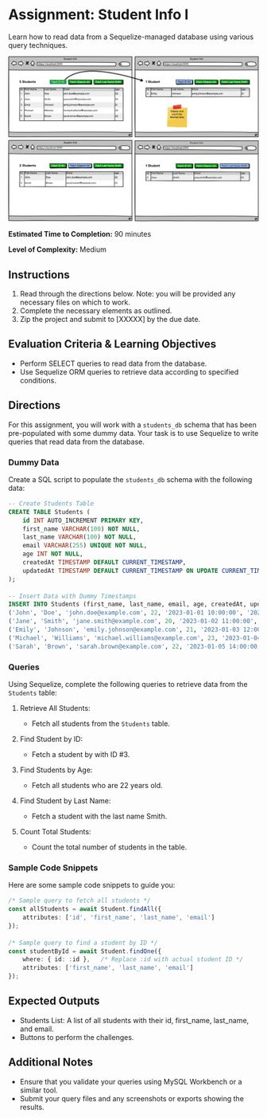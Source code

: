 #  Assignment: Student Info I
Learn how to read data from a Sequelize-managed database using various query techniques.


![Wireframe](./assets/Student%20Info.png)

**Estimated Time to Completion:** 90 minutes

**Level of Complexity:** Medium

## Instructions
1. Read through the directions below. Note: you will be provided any necessary files on which to work.
2. Complete the necessary elements as outlined.
3. Zip the project and submit to [XXXXX] by the due date.

## Evaluation Criteria & Learning Objectives
- Perform SELECT queries to read data from the database.
- Use Sequelize ORM queries to retrieve data according to specified conditions.

## Directions
For this assignment, you will work with a `students_db` schema that has been pre-populated with some dummy data. Your task is to use Sequelize to write queries that read data from the database.

### Dummy Data
Create a SQL script to populate the `students_db` schema with the following data:

```sql
-- Create Students Table
CREATE TABLE Students (
    id INT AUTO_INCREMENT PRIMARY KEY,
    first_name VARCHAR(100) NOT NULL,
    last_name VARCHAR(100) NOT NULL,
    email VARCHAR(255) UNIQUE NOT NULL,
    age INT NOT NULL,
    createdAt TIMESTAMP DEFAULT CURRENT_TIMESTAMP,
    updatedAt TIMESTAMP DEFAULT CURRENT_TIMESTAMP ON UPDATE CURRENT_TIMESTAMP
);

-- Insert Data with Dummy Timestamps
INSERT INTO Students (first_name, last_name, email, age, createdAt, updatedAt) VALUES
('John', 'Doe', 'john.doe@example.com', 22, '2023-01-01 10:00:00', '2023-01-01 10:00:00'),
('Jane', 'Smith', 'jane.smith@example.com', 20, '2023-01-02 11:00:00', '2023-01-02 11:00:00'),
('Emily', 'Johnson', 'emily.johnson@example.com', 21, '2023-01-03 12:00:00', '2023-01-03 12:00:00'),
('Michael', 'Williams', 'michael.williams@example.com', 23, '2023-01-04 13:00:00', '2023-01-04 13:00:00'),
('Sarah', 'Brown', 'sarah.brown@example.com', 22, '2023-01-05 14:00:00', '2023-01-05 14:00:00');
```

### Queries
Using Sequelize, complete the following queries to retrieve data from the `Students` table:

1. Retrieve All Students:
   - Fetch all students from the `Students` table.

2. Find Student by ID:
   - Fetch a student by with ID #3.

3. Find Students by Age:
   - Fetch all students who are 22 years old.

4. Find Student by Last Name:
   - Fetch a student with the last name Smith.

5. Count Total Students:
   - Count the total number of students in the table.

### Sample Code Snippets
Here are some sample code snippets to guide you:

```ts
/* Sample query to fetch all students */
const allStudents = await Student.findAll({
    attributes: ['id', 'first_name', 'last_name', 'email']
});

/* Sample query to find a student by ID */
const studentById = await Student.findOne({
    where: { id: :id },   /* Replace :id with actual student ID */
    attributes: ['first_name', 'last_name', 'email']
});
```

## Expected Outputs
- Students List: A list of all students with their id, first_name, last_name, and email.
- Buttons to perform the challenges.

## Additional Notes
- Ensure that you validate your queries using MySQL Workbench or a similar tool.
- Submit your query files and any screenshots or exports showing the results.
